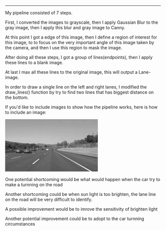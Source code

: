 [//]: # (Image References)

[image1]: ./examples/grayscale.jpg "Grayscale"

---

My pipeline consisted of 7 steps. 

First, I converted the images to grayscale, then I apply Gaussian Blur to the gray image, then I apply this blur and gray image to Canny. 

At this point I got a edge of this image, then I define a region of interest for this image, to to focus on the very important angle of this image taken by the camera, and then I use this region to mask the image. 

After doing all these steps, I got a group of lines(endpoints), then I apply these lines to a blank image. 

At last I max all these lines to the original image, this will output a Lane-image.

In order to draw a single line on the left and right lanes, I modified the draw_lines() function by try to find two lines that has biggest distance on the bottom.

If you'd like to include images to show how the pipeline works, here is how to include an image: 

![alt text][image1]


One potential shortcoming would be what would happen when the car try to make a turnning on the road

Another shortcoming could be when sun light is too brighten, the lane line on the road will be very difficult to identify.

A possible improvement would be to imrove the sensitivity of brighten light

Another potential improvement could be to adopt to the car turnning circumstances
